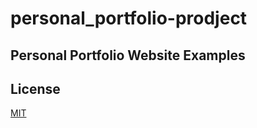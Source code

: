 # personal_portfolio-prodject



## Personal Portfolio Website Examples

## License
[MIT](https://choosealicense.com/licenses/mit/)
